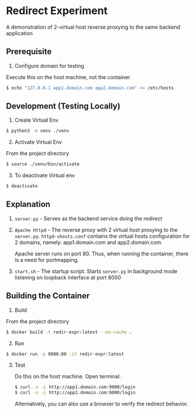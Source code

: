 # Redirect Experiment

A demonstration of 2-virtual host reverse proxying to the same backend application

## Prerequisite

1. Configure domain for testing

Execute this on the host machine, not the container

```bash
$ echo "127.0.0.1 app1.domain.com app2.domain.com" >> /etc/hosts
```

## Development (Testing Locally)

1. Create Virtual Env

```bash
$ python3 -m venv ./venv
```

2. Activate Virtual Env

From the project directory

```bash
$ source ./venv/bin/activate
```

3. To deactivate Virtual env

```bash
$ deactivate
```

## Explanation

1. `server.py` - Serves as the backend service doing the redirect
2. `Apache Httpd` - The reverse proxy with 2 virtual host proxying to the `server.py`. `httpd-vhosts.conf` contains the virtual hosts configuration for 2 domains, namely: app1.domain.com and app2.domain.com.

    Apache server runs on port 80. Thus, when running the container, there is a need for portmapping.

3. `start.sh` - The startup script. Starts `server.py` in background mode listening on loopback interface at port 8000

## Building the Container

1. Build

From the project directory

```bash
$ docker build -t redir-expr:latest --no-cache .
```

2. Run

```bash
$ docker run -p 9000:80 -it redir-expr:latest
```

3. Test

    Do this on the host machine. Open terminal:

    ```bash
    $ curl -v -L http://app1.domain.com:9000/login
    $ curl -v -L http://app2.domain.com:9000/login
    ```

    Alternatively, you can also use a browser to verify the redirect behavior.
